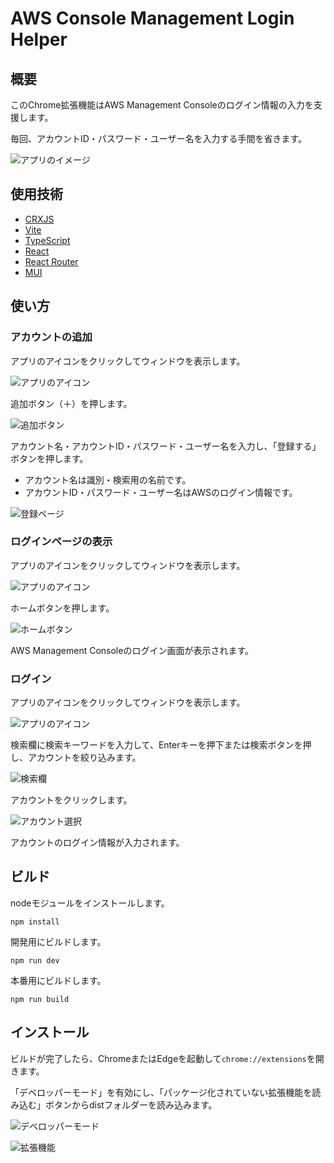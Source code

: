# AWS Console Management Login Helper

## 概要

このChrome拡張機能はAWS Management Consoleのログイン情報の入力を支援します。

毎回、アカウントID・パスワード・ユーザー名を入力する手間を省きます。

![アプリのイメージ](./docs/images/app_image.png)


## 使用技術

* [CRXJS](https://crxjs.dev/vite-plugin/)
* [Vite](https://vitejs.dev/)
* [TypeScript](https://www.typescriptlang.org/)
* [React](https://react.dev/)
* [React Router](https://reactrouter.com/)
* [MUI](https://mui.com/)

## 使い方

### アカウントの追加

アプリのアイコンをクリックしてウィンドウを表示します。

![アプリのアイコン](./docs/images/extension_icon.png)

追加ボタン（＋）を押します。

![追加ボタン](./docs/images/add_button.png)

アカウント名・アカウントID・パスワード・ユーザー名を入力し、「登録する」ボタンを押します。

* アカウント名は識別・検索用の名前です。
* アカウントID・パスワード・ユーザー名はAWSのログイン情報です。

![登録ページ](./docs/images/add_page.png)

### ログインページの表示

アプリのアイコンをクリックしてウィンドウを表示します。

![アプリのアイコン](./docs/images/extension_icon.png)

ホームボタンを押します。

![ホームボタン](./docs/images/home_button.png)

AWS Management Consoleのログイン画面が表示されます。

### ログイン

アプリのアイコンをクリックしてウィンドウを表示します。

![アプリのアイコン](./docs/images/extension_icon.png)

検索欄に検索キーワードを入力して、Enterキーを押下または検索ボタンを押し、アカウントを絞り込みます。

![検索欄](./docs/images/search_input.png)

アカウントをクリックします。

![アカウント選択](./docs/images/account_select.png)

アカウントのログイン情報が入力されます。

## ビルド

nodeモジュールをインストールします。

```shell
npm install
```

開発用にビルドします。

```shell
npm run dev
```

本番用にビルドします。

```shell
npm run build
```

## インストール

ビルドが完了したら、ChromeまたはEdgeを起動して`chrome://extensions`を開きます。

「デベロッパーモード」を有効にし、「パッケージ化されていない拡張機能を読み込む」ボタンからdistフォルダーを読み込みます。

![デベロッパーモード](./docs/images/extentions_developer_mode.png)

![拡張機能](./docs/images/extentions.png)
